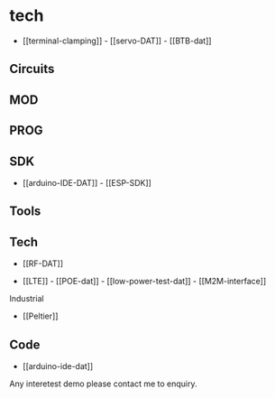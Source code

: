 
# tech 

- [[terminal-clamping]] - [[servo-DAT]] - [[BTB-dat]]



## Circuits 

## MOD

## PROG

## SDK
- [[arduino-IDE-DAT]] - [[ESP-SDK]]


## Tools


## Tech

- [[RF-DAT]]

- [[LTE]] - [[POE-dat]] - [[low-power-test-dat]] - [[M2M-interface]]

Industrial 
- [[Peltier]]


## Code 
- [[arduino-ide-dat]]



Any interetest demo please contact me to enquiry.
